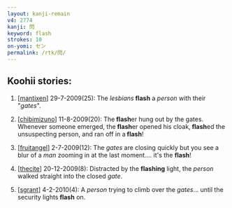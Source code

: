 ```yaml
---
layout: kanji-remain
v4: 2774
kanji: 閃
keyword: flash
strokes: 10
on-yomi: セン
permalink: /rtk/閃/
---
```


## Koohii stories: 

1) [<a href="http://kanji.koohii.com/profile/mantixen">mantixen</a>] 29-7-2009(25): The <em>lesbians</em><strong> flash</strong> a <em>person</em> with their &quot;<em>gates</em>&quot;.

2) [<a href="http://kanji.koohii.com/profile/chibimizuno">chibimizuno</a>] 11-8-2009(20): The<strong> flash</strong>er hung out by the gates. Whenever someone emerged, the<strong> flash</strong>er opened his cloak,<strong> flash</strong>ed the unsuspecting person, and ran off in a<strong> flash</strong>!

3) [<a href="http://kanji.koohii.com/profile/fruitangel">fruitangel</a>] 2-7-2009(12): The <em>gates</em> are closing quickly but you see a blur of a <em>man</em> zooming in at the last moment.... it&#039;s the <strong>flash</strong>!

4) [<a href="http://kanji.koohii.com/profile/thecite">thecite</a>] 20-12-2009(8): Distracted by the <strong>flashing</strong> light, the <em>person</em> walked straight into the closed <em>gate</em>.

5) [<a href="http://kanji.koohii.com/profile/sgrant">sgrant</a>] 4-2-2010(4): A <em>person</em> trying to climb over the <em>gates</em>... until the security lights<strong> flash</strong> on.

